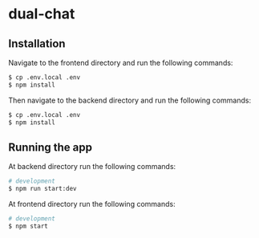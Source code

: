 # dual-chat

## Installation

Navigate to the frontend directory and run the following commands:

```bash
$ cp .env.local .env
$ npm install
```
Then navigate to the backend directory and run the following commands:

```bash
$ cp .env.local .env
$ npm install
```

## Running the app
At backend directory run the following commands:
```bash
# development
$ npm run start:dev
```

At frontend directory run the following commands:
```bash
# development
$ npm start
```
